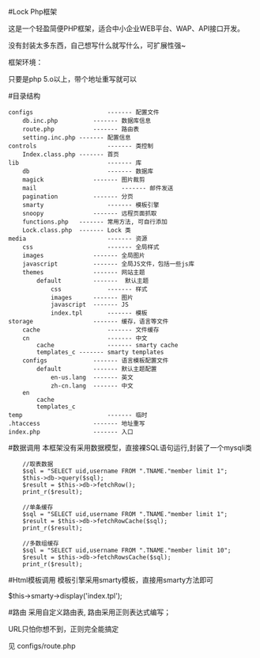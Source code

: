 #Lock Php框架

这是一个轻盈简便PHP框架，适合中小企业WEB平台、WAP、API接口开发。

没有封装太多东西，自己想写什么就写什么，可扩展性强~

框架环境：

只要是php 5.o以上，带个地址重写就可以

#目录结构

	configs 					------- 配置文件
		db.inc.php			------- 数据库信息
		route.php			------- 路由表
		setting.inc.php	------- 配置信息
	controls					------- 类控制
		Index.class.php	------- 首页
	lib							------- 库
		db						------- 数据库
		magick				------- 图片裁剪
		mail						------- 邮件发送
		pagination			------- 分页
		smarty					------- 模板引擎
		snoopy				------- 远程页面抓取
		functions.php 	------- 常用方法, 可自行添加
		Lock.class.php	------- Lock 类
	media						------- 资源
		css						------- 全局样式
		images				------- 全局图片
		javascript			------- 全局JS文件，包括一些js库
		themes				------- 网站主题
			default			-------  默认主题
				css				------- 样式
				images		------- 图片
				javascript	------- JS
				index.tpl		------- 模板
	storage					------- 缓存，语言等文件
		cache					------- 文件缓存
		cn						------- 中文
			cache				------- smarty cache
			templates_c	------- smarty templates
		configs				------- 语言模板配置文件
			default			------- 默认主题配置
				en-us.lang	------- 英文
				zh-cn.lang  ------- 中文
		en
			cache
			templates_c
	temp						------- 临时
	.htaccess				------- 地址重写
	index.php				------- 入口
	
#数据调用
本框架没有采用数据模型，直接裸SQL语句运行,封装了一个mysqli类

		//取表数据
		$sql = "SELECT uid,username FROM ".TNAME."member limit 1";
		$this->db->query($sql);
		$result = $this->db->fetchRow();
		print_r($result);
		
		//单条缓存
		$sql = "SELECT uid,username FROM ".TNAME."member limit 1";
		$result = $this->db->fetchRowCache($sql);
		print_r($result);
		
		//多数组缓存
		$sql = "SELECT uid,username FROM ".TNAME."member limit 10";
		$result = $this->db->fetchRowsCache($sql);
		print_r($result);	
		
#Html模板调用
模板引擎采用smarty模板，直接用smarty方法即可

$this->smarty->display('index.tpl');

#路由
采用自定义路由表, 路由采用正则表达式编写；

URL只怕你想不到，正则完全能搞定

见 configs/route.php

		
		
		
		
		
		
		
		
		
		
		
		
		
		
		
		
		
		
		
		
		
		
				
